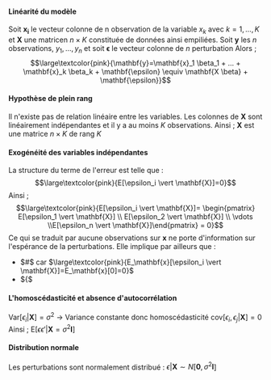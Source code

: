 #### Linéarité du modèle
Soit $\mathbf{x_i}$ le vecteur colonne de n observation de la variable $x_k$ avec $k=1,...,K$ et $\mathbf{X}$ une matricen $n\times K$ constituée de données ainsi empiliées.
Soit $\mathbf{y}$ les $n$ observations, $y_1,...,y_n$ et soit $\mathbf{\epsilon}$ le vecteur colonne de $n$ perturbation
 Alors ; 
$$\large\textcolor{pink}{\mathbf{y}=\mathbf{x}_1 \beta_1 + ... + \mathbf{x}_k \beta_k + \mathbf{\epsilon} \equiv \mathbf{X \beta} + \mathbf{\epsilon}}$$ 
#### Hypothèse de plein rang
Il n'existe pas de relation linéaire entre les variables. Les colonnes de $\mathbf{X}$ sont linéairement indépendantes et il y a au moins $K$ observations.
Ainsi ; $\mathbf{X}$ est une matrice $n\times K$ de rang $K$ 

#### Exogénéité des variables indépendantes
La structure du terme de l'erreur est telle que :
$$\large\textcolor{pink}{E[\epsilon_i \vert \mathbf{X}]=0}$$
Ainsi ; 
$$\large\textcolor{pink}{E[\epsilon_i \vert \mathbf{X}]= \begin{pmatrix} E[\epsilon_1 \vert \mathbf{X}] \\ E[\epsilon_2 \vert \mathbf{X}] \\  \vdots \\E[\epsilon_n \vert \mathbf{X}]\end{pmatrix} = 0}$$
Ce qui se traduit par aucune observations sur $\mathbf{x}$ ne porte d'information sur l'espérance de la perturbations.
Elle implique par ailleurs que :
- $#$ car $\large\textcolor{pink}{E_\mathbf{x}[\epsilon_i \vert \mathbf{X}]=E_\mathbf{x}[0]=0}$
- ${$ 

#### L'homoscédasticité et absence d'autocorrélation

Var$[\epsilon_i \vert \mathbf{X}] = \sigma^2$ -> Variance constante donc homoscédasticité
cov$[\epsilon_i, \epsilon_j \vert \mathbf{X}]=0$ 
Ainsi ; 
E$[\epsilon\epsilon' \vert \mathbf{X} = \sigma^2 \mathbf{I}$]

#### Distribution normale
Les perturbations sont normalement distribué : 
$\epsilon \vert \mathbf{X} \sim N[\mathbf{0}, \sigma^2 \mathbf{I}$]
